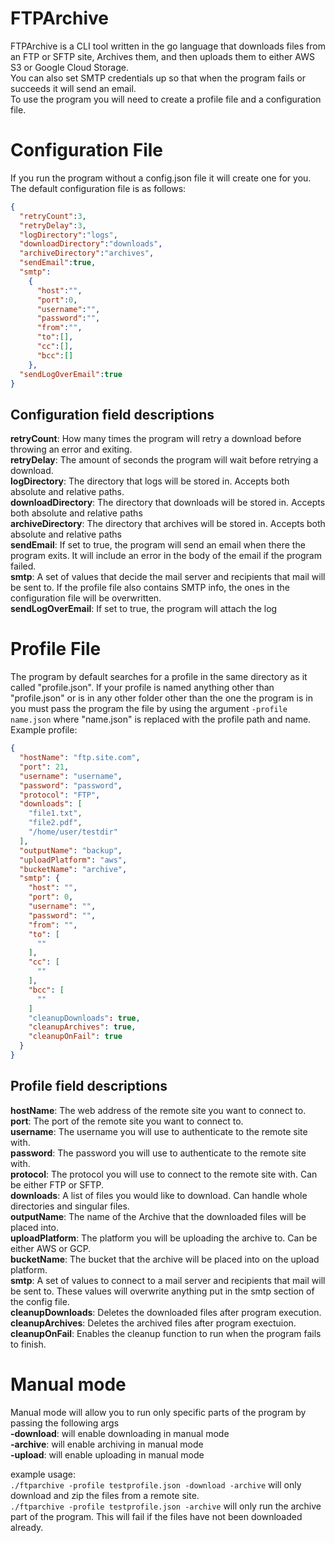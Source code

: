 # FTPArchive
FTPArchive is a CLI tool written in the go language that downloads files from an FTP or SFTP site,
Archives them, and then uploads them to either AWS S3 or Google Cloud Storage. <br>
You can also set SMTP credentials up so that when the program fails or succeeds it will send an email. <br>
To use the program you will need to create a profile file and a configuration file.

# Configuration File
If you run the program without a config.json file it will create one for you. The default configuration file is as follows:
```json
{
  "retryCount":3,
  "retryDelay":3,
  "logDirectory":"logs",
  "downloadDirectory":"downloads",
  "archiveDirectory":"archives",
  "sendEmail":true,
  "smtp":
    {
      "host":"",
      "port":0,
      "username":"",
      "password":"",
      "from":"",
      "to":[],
      "cc":[],
      "bcc":[]
    },
  "sendLogOverEmail":true
}
```
## Configuration field descriptions
**retryCount**: How many times the program will retry a download before throwing an error and exiting. <br>
**retryDelay**: The amount of seconds the program will wait before retrying a download. <br>
**logDirectory**: The directory that logs will be stored in. Accepts both absolute and relative paths. <br>
**downloadDirectory**: The directory that downloads will be stored in. Accepts both absolute and relative paths <br>
**archiveDirectory**: The directory that archives will be stored in. Accepts both absolute and relative paths <br>
**sendEmail**: If set to true, the program will send an email when there the program exits. It will include an error in the body of the email if the program failed. <br>
**smtp**: A set of values that decide the mail server and recipients that mail will be sent to. If the profile file also contains SMTP info, the ones in the configuration file will be overwritten. <br>
**sendLogOverEmail**: If set to true, the program will attach the log 

# Profile File
The program by default searches for a profile in the same directory as it called "profile.json". If your profile is 
named anything other than "profile.json" or is in any other folder other than the one the program is in you must pass 
the program the file by using the argument `-profile name.json` where "name.json" is replaced with the profile path and name.
<br>
Example profile:
```json
{
  "hostName": "ftp.site.com",
  "port": 21,
  "username": "username",
  "password": "password",
  "protocol": "FTP",
  "downloads": [
    "file1.txt",
    "file2.pdf",
    "/home/user/testdir"
  ],
  "outputName": "backup",
  "uploadPlatform": "aws",
  "bucketName": "archive",
  "smtp": {
    "host": "",
    "port": 0,
    "username": "",
    "password": "",
    "from": "",
    "to": [
      ""
    ],
    "cc": [
      ""
    ],
    "bcc": [
      ""
    ]
    "cleanupDownloads": true,
    "cleanupArchives": true,
    "cleanupOnFail": true
  }
}
```

## Profile field descriptions
**hostName**: The web address of the remote site you want to connect to. <br>
**port**: The port of the remote site you want to connect to. <br>
**username**: The username you will use to authenticate to the remote site with. <br>
**password**: The password you will use to authenticate to the remote site with. <br>
**protocol**: The protocol you will use to connect to the remote site with. Can be either FTP or SFTP. <br>
**downloads**: A list of files you would like to download. Can handle whole directories and singular files. <br>
**outputName**: The name of the Archive that the downloaded files will be placed into. <br>
**uploadPlatform**: The platform you will be uploading the archive to. Can be either AWS or GCP. <br>
**bucketName**: The bucket that the archive will be placed into on the upload platform. <br>
**smtp**: A set of values to connect to a mail server and recipients that mail will be sent to. These values will overwrite anything put in the smtp section of the config file. <br>
**cleanupDownloads**: Deletes the downloaded files after program execution. <br>
**cleanupArchives**: Deletes the archived files after program exectuion. <br>
**cleanupOnFail**: Enables the cleanup function to run when the program fails to finish.


# Manual mode
Manual mode will allow you to run only specific parts of the program by passing the following args <br>
**-download**: will enable downloading in manual mode<br>
**-archive**: will enable archiving in manual mode<br>
**-upload**: will enable uploading in manual mode

example usage: <br>
`./ftparchive -profile testprofile.json -download -archive` will only download and zip the files from a remote site. <br>
`./ftparchive -profile testprofile.json -archive` will only run the archive part of the program. This will fail if the files have not been downloaded already.
